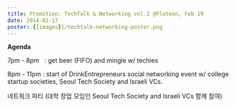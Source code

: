 ```yaml
---
title: Promotion: TechTalk & Networking vol.2 @Platoon, Feb 19
date: 2014-02-17
poster: {{images}}/techtalk-networking-poster.png
---
```


**Agenda**

7pm - 8pm   : get beer (FIFO) and mingle w/ techies

8pm - 11pm : start of DrinkEntrepreneurs social networking event w/
college startup societies, Seoul Tech Society and Israeli VCs.

네트워크 파티 (대학 창업 모임인 Seoul Tech Society and Israeli VCs 함께
참여)


